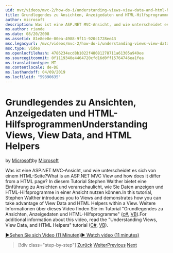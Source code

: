 ```yaml
---
uid: mvc/videos/mvc-2/how-do-i/understanding-views-view-data-and-html-helpers
title: Grundlegendes zu Ansichten, Anzeigedaten und HTML-Hilfsprogramme | Microsoft-Dokumentation
author: microsoft
description: Was ist eine ASP.NET MVC-Ansicht, und wie unterscheidet es sich von einem HTML-Seite? In diesem Tutorial Stephen Walther bietet eine Einführung zu Ansichten und veranschaulicht, wie Sie t...
ms.author: riande
ms.date: 08/20/2008
ms.assetid: 81e8ee8e-00ea-4988-9f11-920c1728ee43
msc.legacyurl: /mvc/videos/mvc-2/how-do-i/understanding-views-view-data-and-html-helpers
msc.type: video
ms.openlocfilehash: 4786234ecd8b1022f48081278711a61305a949ee
ms.sourcegitcommit: 0f1119340e4464720cfd16d0ff15764746ea1fea
ms.translationtype: MT
ms.contentlocale: de-DE
ms.lasthandoff: 04/09/2019
ms.locfileid: "59390635"
---
```

# <a name="understanding-views-view-data-and-html-helpers"></a><span data-ttu-id="14c4a-104">Grundlegendes zu Ansichten, Anzeigedaten und HTML-Hilfsprogrammen</span><span class="sxs-lookup"><span data-stu-id="14c4a-104">Understanding Views, View Data, and HTML Helpers</span></span>

<span data-ttu-id="14c4a-105">by [Microsoft](https://github.com/microsoft)</span><span class="sxs-lookup"><span data-stu-id="14c4a-105">by [Microsoft](https://github.com/microsoft)</span></span>

<span data-ttu-id="14c4a-106">Was ist eine ASP.NET MVC-Ansicht, und wie unterscheidet es sich von einem HTML-Seite?</span><span class="sxs-lookup"><span data-stu-id="14c4a-106">What is an ASP.NET MVC View and how does it differ from a HTML page?</span></span> <span data-ttu-id="14c4a-107">In diesem Tutorial Stephen Walther bietet eine Einführung zu Ansichten und veranschaulicht, wie Sie Daten anzeigen und HTML-Hilfsprogramme in einer Ansicht nutzen können.</span><span class="sxs-lookup"><span data-stu-id="14c4a-107">In this tutorial, Stephen Walther introduces you to Views and demonstrates how you can take advantage of View Data and HTML Helpers within a View.</span></span> <span data-ttu-id="14c4a-108">Weitere Informationen über dieses Video finden Sie im Tutorial "Grundlegendes zu Ansichten, Anzeigedaten und HTML-Hilfsprogramme" ([c#](../../../overview/older-versions-1/views/asp-net-mvc-views-overview-cs.md), [VB](../../../overview/older-versions-1/views/asp-net-mvc-views-overview-vb.md)).</span><span class="sxs-lookup"><span data-stu-id="14c4a-108">For additional information about this video, read the "Understanding Views, View Data, and HTML Helpers" tutorial ([C#](../../../overview/older-versions-1/views/asp-net-mvc-views-overview-cs.md), [VB](../../../overview/older-versions-1/views/asp-net-mvc-views-overview-vb.md)).</span></span>

[<span data-ttu-id="14c4a-109">&#9654;Sehen Sie sich Video (11 Minuten)</span><span class="sxs-lookup"><span data-stu-id="14c4a-109">&#9654; Watch video (11 minutes)</span></span>](https://channel9.msdn.com/Blogs/ASP-NET-Site-Videos/understanding-views-view-data-and-html-helpers)

> [!div class="step-by-step"]
> <span data-ttu-id="14c4a-110">[Zurück](understanding-controllers-controller-actions-and-action-results.md)
> [Weiter](an-introduction-to-url-routing.md)</span><span class="sxs-lookup"><span data-stu-id="14c4a-110">[Previous](understanding-controllers-controller-actions-and-action-results.md)
[Next](an-introduction-to-url-routing.md)</span></span>
